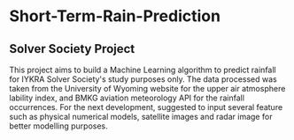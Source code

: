# Short-Term-Rain-Prediction
## Solver Society Project
This project aims to build a Machine Learning algorithm to predict rainfall for IYKRA Solver Society's study purposes only.
The data processed was taken from the University of Wyoming website for the upper air atmosphere lability index, and BMKG aviation meteorology API for the rainfall occurrences.
For the next development, suggested to input several feature such as physical numerical models, satellite images and radar image for better modelling purposes.
